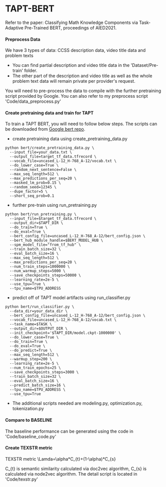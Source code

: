 # TAPT-BERT
Refer to the paper: Classifying Math Knowledge Components via Task-Adaptive Pre-Trained BERT, proceedings of AIED2021.

#### Preprocess Data
We have 3 types of data: CCSS description data, video title data and problem texts
+ You can find partial description and video title data in the 'Dataset/Pre-train' folder. 
+ The other part of the description and video title as well as the whole problem text data will remain private per provider's request.

You will need to pre-process the data to compile with the further pretraining script provided by Google. You can also refer to my preprocess script 'Code/data_preprocess.py' 
#### Create pretraining data and train for TAPT
To train a TAPT BERT, you will need to follow below steps. The scripts can be downloaded from  [Google bert repo](https://github.com/google-research/bert).
+ create pretraining data using create_pretraining_data.py

```
python bert/create_pretraining_data.py \
  --input_file=your_data.txt \
  --output_file=target_tf_data.tfrecord \
  --vocab_file=uncased_L-12_H-768_A-12/vocab.txt \
  --do_lower_case=True \
  --random_next_sentence=False \
  --max_seq_length=512 \
  --max_predictions_per_seq=20 \
  --masked_lm_prob=0.15 \
  --random_seed=12345 \
  --dupe_factor=5 \
  --short_seq_prob=0.1
```

+ further pre-train using run_pretraining.py

```
python bert/run_pretraining.py \
  --input_file=$target_tf_data.tfrecord \
  --output_dir=$TAPT_DIR \
  --do_train=True \
  --do_eval=True \
  --bert_config_file=uncased_L-12_H-768_A-12/bert_config.json \
  --bert_hub_module_handle=$BERT_MODEL_HUB \
  --spm_model_file="from_tf_hub" \
  --train_batch_size=32 \
  --eval_batch_size=16 \
  --max_seq_length=512 \
  --max_predictions_per_seq=20 \
  --num_train_steps=1000000 \
  --num_warmup_steps=5000 \
  --save_checkpoints_steps=50000 \
  --learning_rate=2e-5 \
  --use_tpu=True \
  --tpu_name=$TPU_ADDRESS 

```
+ predict off of TAPT model artifacts using run_classifier.py

```
python bert/run_classifier.py \
  --data_dir=your_data_dir \
  --bert_config_file=uncased_L-12_H-768_A-12/bert_config.json \
  --vocab_file=uncased_L-12_H-768_A-12/vocab.txt \
  --task_name=$TASK \
  --output_dir=$OUTPUT_DIR \
  --init_checkpoint='$TAPT_DIR/model.ckpt-1000000' \
  --do_lower_case=True \
  --do_train=True \
  --do_eval=True \
  --do_predict=True \
  --max_seq_length=512 \
  --warmup_step=200 \
  --learning_rate=2e-5 \
  --num_train_epochs=25 \
  --save_checkpoints_steps=3000 \
  --train_batch_size=32 \
  --eval_batch_size=16 \
  --predict_batch_size=16 \
  --tpu_name=$TPU_ADDRESS \
  --use_tpu=True

```
+ The additional scripts needed are modeling.py, optimization.py, tokenization.py


#### Compare to BASELINE

The baseline performance can be generated using the code in 'Code/baseline_code.py'

#### Create TEXSTR metric
TEXSTR metric \Lamda=\alpha*C_{t}+(1-\alpha)*C_{s}

C_{t} is semantic similarity calculated via doc2vec algorithm, C_{s} is calculated via node2vec algorithm. The detail script is located in 'Code/texstr.py' 
